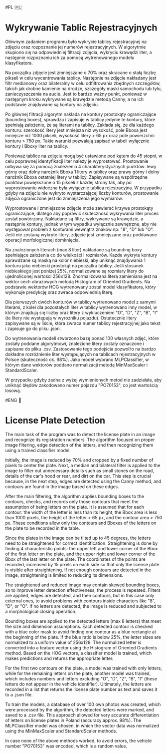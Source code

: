 #PL :poland:
# Wykrywanie Tablic Rejestracyjnych

Głównym zadaniem programu było wykrycie tablicy rejestracyjnej na zdjęciu oraz rozpoznanie jej numerów rejestracyjnych. W algorytmie skupiono się na odpowiedniej filtracji zdjęcia, wykryciu krawędzi liter, a następnie rozpoznaniu ich za pomocą wytrenowanego modelu klasyfikatora.

Na początku zdjęcie jest zmniejszane o 70% oraz skracane o stałą liczbę pikseli w celu wycentrowania tablicy. Następnie na zdjęcie nakładany jest filtr medianowy oraz bilateralny w celu odfiltrowania zbędnych szczegółów, takich jak drobne kamienie na drodze, szczegóły maski samochodu lub tyłu, zanieczyszczenia na aucie. Jest to bardzo ważny punkt, ponieważ w następnym kroku wykrywane są krawędzie metodą Canny, a na ich podstawie znajdywane są kontury na zdjęciu.

Po głównej filtracji algorytm nakłada na kontury prostokąty ograniczające (bounding boxes), sprawdza i zapisuje w tablicy jedynie te kontury, które spełniają założenie, że są literami na tablicy. Zakłada się, że dla każdego konturu: szerokość litery jest mniejsza niż wysokość, pole Bboxa jest mniejsze niż 1000 pikseli, wysokość litery > 65 px oraz pole powierzchni konturu > 750 px. Takie warunki pozwalają zapisać w tabeli wyłącznie kontury i Bboxy liter na tablicy.

Ponieważ tablice na zdjęciu mogą być ustawione pod kątem do 45 stopni, w celu poprawnej identyfikacji liter należy je wyprostować. Prostowanie odbywa się za pomocą znalezienia 4 charakterystycznych punktów: lewy górny oraz dolny narożnik Bboxa 1 litery w tablicy oraz prawy górny i dolny narożnik Bboxa ostatniej litery w tablicy. Zapisywane są współrzędne punktów powiększone o 15 pikseli z każdej strony tak, aby po wyprostowaniu widoczna była wyłącznie tablica rejestracyjna. W przypadku gdyby na zdjęciu nie wykryto wystarczającej liczby konturów, prostowanie zdjęcia ograniczone jest do zmniejszenia jego wymiarów.

Wyprostowane i zmniejszone zdjęcie może zawierać krzywe prostokąty ograniczające, dlatego aby poprawić skuteczność wykrywania liter proces został powtórzony. Nakładane są filtry, wykrywane są krawędzie, a następnie kontury, jednak w tym wypadku wyłącznie zewnętrzne, aby nie występował problem z konturami wewnątrz znaków np: "8", "D" lub "O". Jeśli nie zostaną wykryte litery, zdjęcie jest zmniejszane oraz poddawane operacji morfologicznej domknięcia.

Na znalezionych literach (max 8 liter) nakładane są bounding boxy spełniające założenia co do wielkości i rozmiarów. Każde wykryte kontury sprawdzane są maską na kolor niebieski, aby uniknąć znajdywania 1 konturu jako niebieski prostokąt na początku tablicy. Jeśli stosunek niebieskiego jest poniżej 25%, normalizowane są rozmiary litery do ujednoliconej wartości 256x128. Znormalizowana litera zamieniana jest na wektor cech obrazowych metodą Histogram of Oriented Gradients. Na podstawie wektorów HOG wytrenowany został model klasyfikatora, który wykonuje predykcję oraz zwraca odpowiednią literę.

Dla pierwszych dwóch konturów w tablicy wytrenowano model z samymi literami, z kolei dla pozostałych liter w tablicy wytrenowano inny model, w którym znajdują się liczby oraz litery z wykluczeniem "O", "D", "Z", "B", "I" (te litery nie występują w wyróżniku pojazdu). Ostatecznie litery zapisywane są w liście, która zwraca numer tablicy rejestracyjnej jako tekst i zapisuje go do pliku .json.

Do wytrenowania modeli stworzono bazę ponad 100 własnych zdjęć, które zostały poddane algorytmowi, znalezione litery zostały oznaczone i zapisane do pliku .csv. Zastosowanie tego podejścia pozwoliło na bardzo dokładne rozróżnienie liter występujących na tablicach rejestracyjnych w Polsce (skuteczność ok. 98%). Jako model wybrano MLPClassifier, w którym dane wektorów poddano normalizacji metodą MinMaxScaler i StandardScaler.

W przypadku gdyby żadna z wyżej wymienionych metod nie zadziałała, aby uniknąć błędów zakodowano numer pojazdu "PO70153", co jest wartością losową.

#ENG :england:

# License Plate Detection

The main task of the program was to detect the license plate in an image and recognize its registration numbers. The algorithm focused on proper image filtering, edge detection of the letters, and then recognizing them using a trained classifier model.

Initially, the image is reduced by 70% and cropped by a fixed number of pixels to center the plate. Next, a median and bilateral filter is applied to the image to filter out unnecessary details such as small stones on the road, details of the car's hood or rear, and dirt on the car. This step is crucial because, in the next step, edges are detected using the Canny method, and contours are found in the image based on these edges.

After the main filtering, the algorithm applies bounding boxes to the contours, checks, and records only those contours that meet the assumption of being letters on the plate. It is assumed that for each contour: the width of the letter is less than its height, the Bbox area is less than 1000 pixels, the height of the letter > 65 px, and the contour area > 750 px. These conditions allow only the contours and Bboxes of the letters on the plate to be recorded in the table.

Since the plates in the image can be tilted up to 45 degrees, the letters need to be straightened for correct identification. Straightening is done by finding 4 characteristic points: the upper left and lower corner of the Bbox of the first letter on the plate, and the upper right and lower corner of the Bbox of the last letter on the plate. The coordinates of the points are recorded, increased by 15 pixels on each side so that only the license plate is visible after straightening. If not enough contours are detected in the image, straightening is limited to reducing its dimensions.

The straightened and reduced image may contain skewed bounding boxes, so to improve letter detection effectiveness, the process is repeated. Filters are applied, edges are detected, and then contours, but in this case only external ones, to avoid problems with contours inside characters like "8", "D", or "O". If no letters are detected, the image is reduced and subjected to a morphological closing operation.

Bounding boxes are applied to the detected letters (max 8 letters) that meet the size and dimension assumptions. Each detected contour is checked with a blue color mask to avoid finding one contour as a blue rectangle at the beginning of the plate. If the blue ratio is below 25%, the letter sizes are normalized to a uniform value of 256x128. The normalized letter is converted into a feature vector using the Histogram of Oriented Gradients method. Based on the HOG vectors, a classifier model is trained, which makes predictions and returns the appropriate letter.

For the first two contours on the plate, a model was trained with only letters, while for the remaining letters on the plate, another model was trained, which includes numbers and letters excluding "O", "D", "Z", "B", "I" (these letters do not appear in the vehicle identifier). Ultimately, the letters are recorded in a list that returns the license plate number as text and saves it to a .json file.

To train the models, a database of over 100 own photos was created, which were processed by the algorithm, the detected letters were marked, and saved to a .csv file. This approach allowed for very accurate differentiation of letters on license plates in Poland (accuracy approx. 98%). The MLPClassifier model was chosen, in which the vector data was normalized using the MinMaxScaler and StandardScaler methods.

In case none of the above methods worked, to avoid errors, the vehicle number "PO70153" was encoded, which is a random value.
